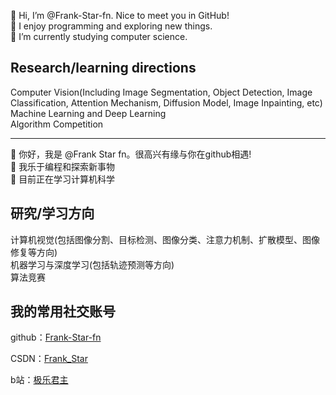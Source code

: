 <!-- [![stats](https://github-readme-stats.vercel.app/api?username=Frank-Star-fn&theme=merko)](https://github.com/anuraghazra/github-readme-stats) -->

👋 Hi, I’m @Frank-Star-fn. Nice to meet you in GitHub!
<br>
👀 I enjoy programming and exploring new things.
<br>
🌱 I’m currently studying computer science.

## Research/learning directions
Computer Vision(Including Image Segmentation, Object Detection, Image Classification, Attention Mechanism, Diffusion Model, Image Inpainting, etc)
<br>
Machine Learning and Deep Learning
<br>
Algorithm Competition

<hr>

👋 你好，我是 @Frank Star fn。很高兴有缘与你在github相遇!
<br>
👀 我乐于编程和探索新事物
<br>
🌱 目前正在学习计算机科学

## 研究/学习方向
计算机视觉(包括图像分割、目标检测、图像分类、注意力机制、扩散模型、图像修复等方向)
<br>
机器学习与深度学习(包括轨迹预测等方向)
<br>
算法竞赛

## 我的常用社交账号

github：[Frank-Star-fn](https://github.com/Frank-Star-fn)

CSDN：[Frank_Star](https://blog.csdn.net/weixin_51937688)

b站：[极乐君主](https://space.bilibili.com/102536071)

<!---
Frank-Star-fn/Frank-Star-fn is a ✨ special ✨ repository because its `README.md` (this file) appears on your GitHub profile.
--->
